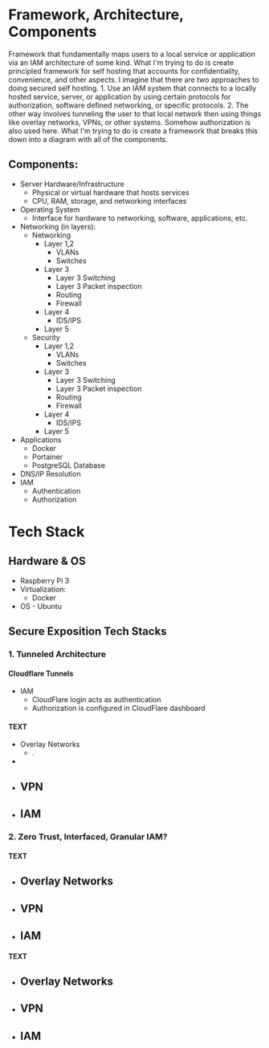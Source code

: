 # Framework, Architecture, Components
Framework that fundamentally maps users to a local service or application via an IAM architecture of some kind. What I'm trying to do is create principled framework for self hosting that accounts for confidentiality, convenience, and other aspects. I imagine that there are two approaches to doing secured self hosting. 1. Use an IAM system that connects to a locally hosted service, server, or application by using certain protocols for authorization, software defined networking, or specific protocols. 2. The other way involves tunneling the user to that local network then using things like overlay networks, VPNs, or other systems. Somehow authorization is also used here. What I'm trying to do is create a framework that breaks this down into a diagram with all of the components.

## Components:
- Server Hardware/Infrastructure
	- Physical or virtual hardware that hosts services
	- CPU, RAM, storage, and networking interfaces
- Operating System
	- Interface for hardware to networking, software, applications, etc.
- Networking (in layers):
	- Networking
		- Layer 1,2
			- VLANs
			- Switches
		- Layer 3
			- Layer 3 Switching
			- Layer 3 Packet inspection
			- Routing
			- Firewall
		- Layer 4
			- IDS/IPS
		- Layer 5
	- Security
		- Layer 1,2
			- VLANs
			- Switches
		- Layer 3
			- Layer 3 Switching
			- Layer 3 Packet inspection
			- Routing
			- Firewall
		- Layer 4
			- IDS/IPS
		- Layer 5
- Applications
	- Docker
	- Portainer
	- PostgreSQL Database
- DNS/IP Resolution
- IAM 
	- Authentication
	- Authorization

# Tech Stack
## Hardware & OS
- Raspberry Pi 3
- Virtualization:
	- Docker
- OS - Ubuntu
## Secure Exposition Tech Stacks
### 1. Tunneled Architecture
#### Cloudflare Tunnels
- IAM
	- CloudFlare login acts as authentication
	- Authorization is configured in CloudFlare dashboard
#### TEXT
- Overlay Networks
	- .
- 
- VPN
	- 
- IAM
	- 
### 2. Zero Trust, Interfaced, Granular IAM?
#### TEXT
- Overlay Networks
	- 
- VPN
	- 
- IAM
	- 
#### TEXT
- Overlay Networks
	- 
- VPN
	- 
- IAM
	- 